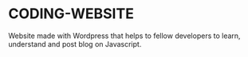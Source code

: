 # CODING-WEBSITE
Website made with Wordpress that helps to fellow developers to learn, understand and post blog on Javascript.
